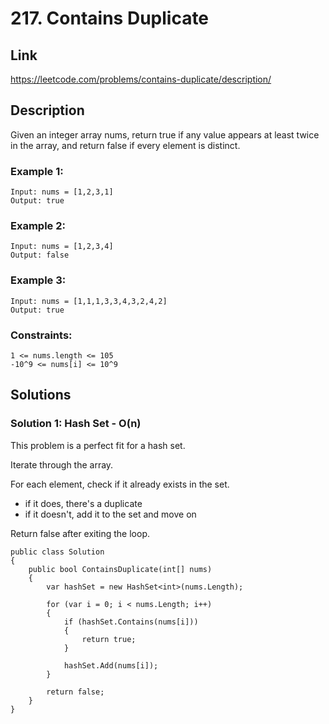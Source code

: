# 217. Contains Duplicate

## Link
https://leetcode.com/problems/contains-duplicate/description/

## Description

Given an integer array nums, return true if any value appears at least twice in the array, and return false if every element is distinct.

### Example 1:
```
Input: nums = [1,2,3,1]
Output: true
```

### Example 2:
```
Input: nums = [1,2,3,4]
Output: false
```

### Example 3:
```
Input: nums = [1,1,1,3,3,4,3,2,4,2]
Output: true
```
 
### Constraints:
```
1 <= nums.length <= 105
-10^9 <= nums[i] <= 10^9
```

## Solutions

### Solution 1: Hash Set - O(n)

This problem is a perfect fit for a hash set. 

Iterate through the array. 

For each element, check if it already exists in the set. 
- if it does, there's a duplicate 
- if it doesn't, add it to the set and move on

Return false after exiting the loop.

```
public class Solution 
{
    public bool ContainsDuplicate(int[] nums) 
    {
        var hashSet = new HashSet<int>(nums.Length);
        
        for (var i = 0; i < nums.Length; i++)
        {
            if (hashSet.Contains(nums[i]))
            {
                return true;
            }

            hashSet.Add(nums[i]);
        }

        return false;
    }
}
```